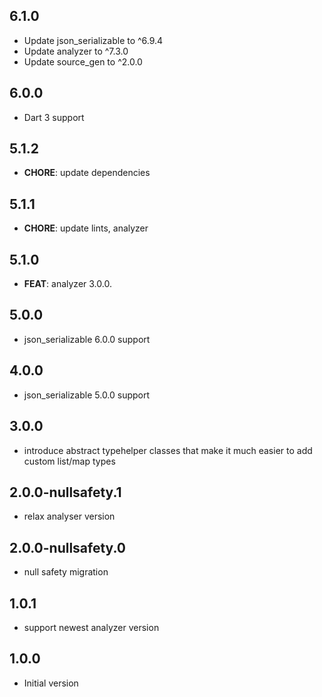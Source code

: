 ## 6.1.0

- Update json_serializable to ^6.9.4
- Update analyzer to ^7.3.0
- Update source_gen to ^2.0.0

## 6.0.0

- Dart 3 support

## 5.1.2

- **CHORE**: update dependencies

## 5.1.1

- **CHORE**: update lints, analyzer

## 5.1.0

- **FEAT**: analyzer 3.0.0.

## 5.0.0

- json_serializable 6.0.0 support

## 4.0.0

- json_serializable 5.0.0 support

## 3.0.0

- introduce abstract typehelper classes that make it much easier to add custom list/map types

## 2.0.0-nullsafety.1

- relax analyser version

## 2.0.0-nullsafety.0

- null safety migration

## 1.0.1

- support newest analyzer version

## 1.0.0

- Initial version
